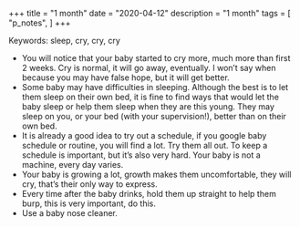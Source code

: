 +++
title = "1 month"
date = "2020-04-12"
description = "1 month"
tags = [
    "p_notes",
]
+++

Keywords: sleep, cry, cry, cry

* You will notice that your baby started to cry more, much more than first 2 weeks. Cry is normal, it will go away, eventually. I won’t say when because you may have false hope, but it will get better.
* Some baby may have difficulties in sleeping. Although the best is to let them sleep on their own bed, it is fine to find ways that would let the baby sleep or help them sleep when they are this young. They may sleep on you, or your bed (with your supervision!), better than on their own bed.
* It is already a good idea to try out a schedule, if you google baby schedule or routine, you will find a lot. Try them all out. To keep a schedule is important, but it’s also very hard. Your baby is not a machine, every day varies.
* Your baby is growing a lot, growth makes them uncomfortable, they will cry, that’s their only way to express.
* Every time after the baby drinks, hold them up straight to help them burp, this is very important, do this.
* Use a baby nose cleaner.